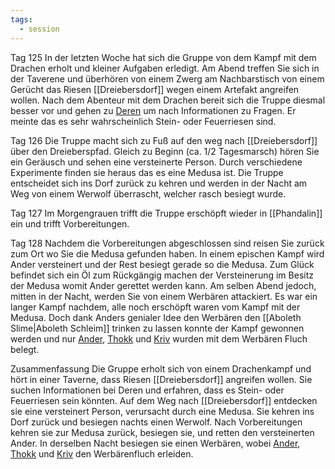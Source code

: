 ```yaml
---
tags:
  - session
---
```


Tag 125
In der letzten Woche hat sich die Gruppe von dem Kampf mit dem Drachen erholt und kleiner Aufgaben erledigt. Am Abend treffen Sie sich in der Taverene und überhören von einem Zwerg am Nachbarstisch von einem Gerücht das Riesen [[Dreiebersdorf]] wegen einem Artefakt angreifen wollen. Nach dem Abenteur mit dem Drachen bereit sich die Truppe diesmal besser vor und gehen zu [Deren](NPCs#Deren) um nach Informationen zu Fragen. Er meinte das es sehr wahrscheinlich Stein- oder Feuerriesen sind.

Tag 126
Die Truppe macht sich zu Fuß auf den weg nach [[Dreiebersdorf]] über den Dreieberspfad. Gleich zu Beginn (ca. 1/2 Tagesmarsch) hören Sie ein Geräusch und sehen eine versteinerte Person. Durch verschiedene Experimente finden sie heraus das es eine Medusa ist. Die Truppe entscheidet sich ins Dorf zurück zu kehren und werden in der Nacht am Weg von einem Werwolf überrascht, welcher rasch besiegt wurde.

Tag 127
Im Morgengrauen trifft die Truppe erschöpft wieder in [[Phandalin]] ein und trifft Vorbereitungen.

Tag 128
Nachdem die Vorbereitungen abgeschlossen sind reisen Sie zurück zum Ort wo Sie die Medusa gefunden haben. In einem epischen Kampf wird Ander versteinert und der Rest besiegt gerade so die Medusa. Zum Glück befindet sich ein Öl zum Rückgängig machen der Versteinerung im Besitz der Medusa womit Ander gerettet werden kann.
Am selben Abend jedoch, mitten in der Nacht, werden Sie von einem Werbären attackiert. Es war ein langer Kampf nachdem, alle noch erschöpft waren vom Kampf mit der Medusa. Doch dank Anders genialer Idee den Werbären den [[Aboleth Slime|Aboleth Schleim]] trinken zu lassen konnte der Kampf gewonnen werden und nur [Ander](Ander%20Thorngage.md), [Thokk](Thokk.md) und [Kriv](Kriv.md) wurden mit dem Werbären Fluch belegt.


Zusammenfassung 
Die Gruppe erholt sich von einem Drachenkampf und hört in einer Taverne, dass Riesen [[Dreiebersdorf]] angreifen wollen. Sie suchen Informationen bei Deren und erfahren, dass es Stein- oder Feuerriesen sein könnten.
Auf dem Weg nach [[Dreiebersdorf]] entdecken sie eine versteinert Person, verursacht durch eine Medusa. Sie kehren ins Dorf zurück und besiegen nachts einen Werwolf.
Nach Vorbereitungen kehren sie zur Medusa zurück, besiegen sie, und retten den versteinerten Ander. In derselben Nacht besiegen sie einen Werbären, wobei [Ander](Ander%20Thorngage.md), [Thokk](Thokk.md) und [Kriv](Kriv.md) den Werbärenfluch erleiden.